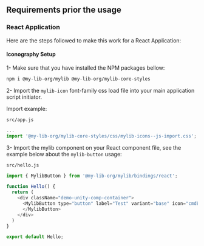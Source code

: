 ## Requirements prior the usage

### React Application

Here are the steps followed to make this work for a React Application:

#### Iconography Setup

1- Make sure that you have installed the NPM packages bellow:

```bash
npm i @my-lib-org/mylib @my-lib-org/mylib-core-styles
```

2- Import the `mylib-icon` font-family css load file into your main application script initiator.

Import example:

`src/app.js`

```javascript
...
import '@my-lib-org/mylib-core-styles/css/mylib-icons--js-import.css';
```

3- Import the mylib component on your React component file, see the example below about the `mylib-button` usage:

`src/hello.js`

```javascript
import { MylibButton } from '@my-lib-org/mylib/bindings/react';

function Hello() {
  return (
    <div className="demo-unity-comp-container">
      <MylibButton type="button" label="Test" variant="base" icon="cmdEdit16" size="md">
      </MylibButton>
    </div>
  )
}

export default Hello;
```
